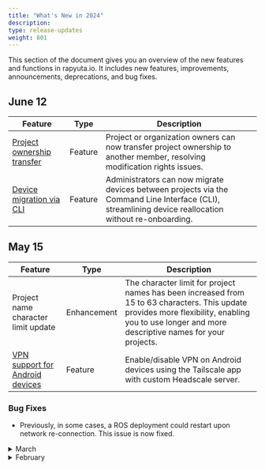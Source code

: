 ```yaml
---
title: "What's New in 2024"
description:
type: release-updates
weight: 801
---
```


This section of the document gives you an overview of the new features and functions in rapyuta.io. It includes new features, improvements, announcements, deprecations, and bug fixes.

## June 12

| Feature   | Type | Description |
| -------   | ---- | ----------- |
| [Project ownership transfer](/how-to-guides/account-management/managing-projects/) | Feature | Project or organization owners can now transfer project ownership to another member, resolving modification rights issues.|
| [Device migration via CLI](https://userdocs.rapyuta.io/3_how-tos/32_device-management/322_migrate-a-device/) | Feature | Administrators can now migrate devices between projects via the Command Line Interface (CLI), streamlining device reallocation without re-onboarding.|

## May 15

| Feature   | Type | Description |
| -------   | ---- | ----------- |
| Project name character limit update | Enhancement | The character limit for project names has been increased from 15 to 63 characters. This update provides more flexibility, enabling you to use longer and more descriptive names for your projects.|
| [VPN support for Android devices](/3_how-tos/34_networking-and-communication/347_enable-vpn/#enablingdisabling-vpn-on-android-devices) | Feature | Enable/disable VPN on Android devices using the Tailscale app with custom Headscale server.|

### Bug Fixes

* Previously, in some cases, a ROS deployment could restart upon network re-connection. This issue is now fixed.

<details>
  <summary>March</summary>

## March 13

| Feature   | Type | Description |
| -------   | ---- | ----------- |
| [VPN connectivity restoration with updated subnet ranges](/3_how-tos/34_networking-and-communication/347_enable-vpn/) | New | Updates to subnet ranges in the project no longer require re-enabling the VPN. |
| Support for IP whitelisting in StaticRoutes | New | Users can now whitelist specific IP addresses in StaticRoutes, enhancing security by restricting access to designated IPs. |
| Support for specifying permissions and ownership in device volume mounts | New | Users can define permissions and ownership settings for device volume mounts, providing greater control and flexibility over access rights and ownership of mounted volumes.|

</details>


<details>
  <summary>February</summary>

## February 14

| Feature   | Type | Description |
| -------   | ---- | ----------- |
| Support for US region in cloud deployments | New | Users can now spin cloud deployments in the US cluster, enabling them to utilize localized infrastructure resources and reduce latency for US-based users; retrieve updated manifests in the CLI using the ``rio explain`` command |

</details>
